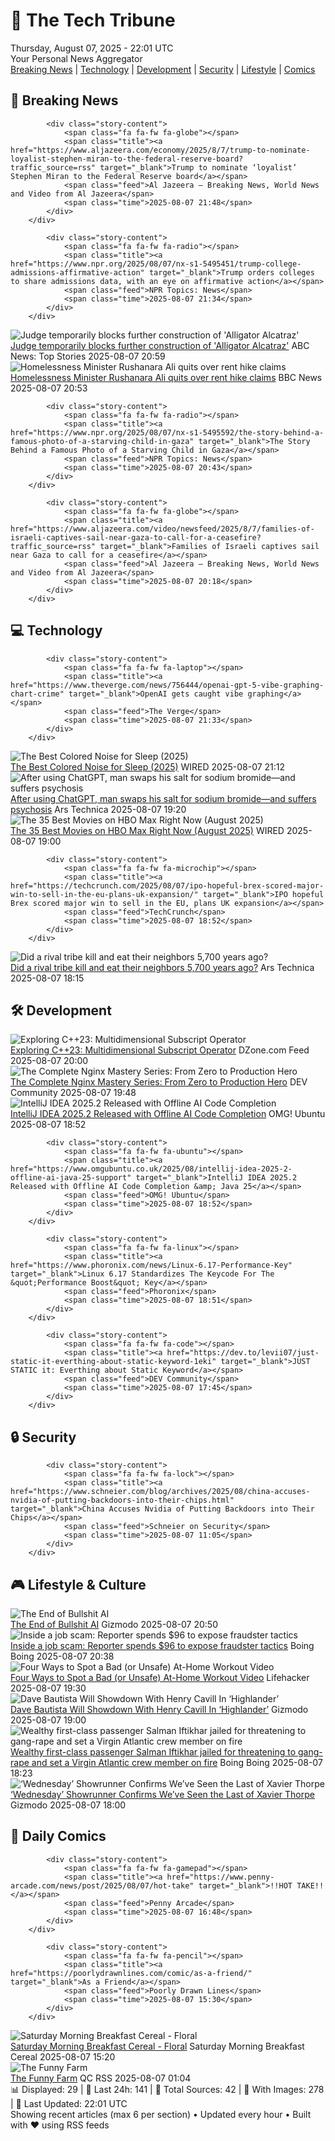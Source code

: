 <!-- Processing 54 RSS feeds at 2025-08-07 22:01:29 UTC -->
<!-- Processing: XKCD -->
<!-- Processing: Saturday Morning Breakfast Cereal -->
<!-- Processing: Penny Arcade -->
<!-- Processing: Dilbert -->
<!-- Processing: Cyanide & Happiness -->
<!-- Processing: Girl Genius -->
<!-- Processing: CNN Breaking News -->
<!-- Processing: Al Jazeera Breaking News -->
<!-- Processing: NPR News -->
<!-- Processing: CBC News -->
<!-- Error processing https://rss.cbc.ca/lineup/topstories.xml: The read operation timed out -->
<!-- Processing: Reuters World News -->
<!-- Processing: Associated Press Breaking -->
<!-- Processing: ABC News Breaking -->
<!-- Processing: NBC News Breaking -->
<!-- Processing: The Verge -->
<!-- Processing: O'Reilly Radar -->
<!-- Processing: WIRED -->
<!-- Processing: Slashdot -->
<!-- Processing: Hacker News -->
<!-- Processing: StackOverflow Blog -->
<!-- Processing: Phoronix Linux News -->
<!-- Processing: OMG! Ubuntu -->
<!-- Processing: Linux.com -->
<!-- Processing: Red Hat Blog -->
<!-- Processing: DZone -->
<!-- Processing: Martin Fowler -->
<!-- Processing: Coding Horror -->
<!-- Processing: Schneier on Security -->
<!-- Generated 5 new posts out of 28 feeds processed -->
<div class="newspaper-header">
    <h1 class="newspaper-title">📰 The Tech Tribune</h1>
    <div class="newspaper-date">Thursday, August 07, 2025 - 22:01 UTC</div>
    <div class="newspaper-subtitle">Your Personal News Aggregator</div>
</div>

<div class="newspaper-nav">
    <a href="#breaking">Breaking News</a> |
    <a href="#tech">Technology</a> |
    <a href="#dev">Development</a> |
    <a href="#security">Security</a> |
    <a href="#lifestyle">Lifestyle</a> |
    <a href="#webcomics">Comics</a>
</div>

<div class="news-section breaking-news" id="breaking">
<h2 class="section-header">🚨 Breaking News</h2>
<div class="stories-container">
<div class="story">
            
            <div class="story-content">
                <span class="fa fa-fw fa-globe"></span>
                <span class="title"><a href="https://www.aljazeera.com/economy/2025/8/7/trump-to-nominate-loyalist-stephen-miran-to-the-federal-reserve-board?traffic_source=rss" target="_blank">Trump to nominate ‘loyalist’ Stephen Miran to the Federal Reserve board</a></span>
                <span class="feed">Al Jazeera – Breaking News, World News and Video from Al Jazeera</span>
                <span class="time">2025-08-07 21:48</span>
            </div>
        </div>
<div class="story">
            
            <div class="story-content">
                <span class="fa fa-fw fa-radio"></span>
                <span class="title"><a href="https://www.npr.org/2025/08/07/nx-s1-5495451/trump-college-admissions-affirmative-action" target="_blank">Trump orders colleges to share admissions data, with an eye on affirmative action</a></span>
                <span class="feed">NPR Topics: News</span>
                <span class="time">2025-08-07 21:34</span>
            </div>
        </div>
<div class="story">
            <img src="https://s.abcnews.com/images/US/alligator-alcatraz-rt-jef-250807_1754594437294_hpMain_4x3t_384.jpg" alt="Judge temporarily blocks further construction of &#x27;Alligator Alcatraz&#x27;" class="story-image" loading="lazy" onerror="this.style.display='none'">
            <div class="story-content">
                <span class="fa fa-fw fa-tv"></span>
                <span class="title"><a href="https://abcnews.go.com/US/judge-temporarily-blocks-construction-alligator-alcatraz-immigrant-detention/story?id=124459998" target="_blank">Judge temporarily blocks further construction of &#x27;Alligator Alcatraz&#x27;</a></span>
                <span class="feed">ABC News: Top Stories</span>
                <span class="time">2025-08-07 20:59</span>
            </div>
        </div>
<div class="story">
            <img src="https://ichef.bbci.co.uk/ace/standard/240/cpsprodpb/6835/live/23eb6180-73c7-11f0-a73a-9fc4cd34ad2c.jpg" alt="Homelessness Minister Rushanara Ali quits over rent hike claims" class="story-image" loading="lazy" onerror="this.style.display='none'">
            <div class="story-content">
                <span class="fa fa-fw fa-flag"></span>
                <span class="title"><a href="https://www.bbc.com/news/articles/clyd3l2x2n8o?at_medium=RSS&at_campaign=rss" target="_blank">Homelessness Minister Rushanara Ali quits over rent hike claims</a></span>
                <span class="feed">BBC News</span>
                <span class="time">2025-08-07 20:53</span>
            </div>
        </div>
<div class="story">
            
            <div class="story-content">
                <span class="fa fa-fw fa-radio"></span>
                <span class="title"><a href="https://www.npr.org/2025/08/07/nx-s1-5495592/the-story-behind-a-famous-photo-of-a-starving-child-in-gaza" target="_blank">The Story Behind a Famous Photo of a Starving Child in Gaza</a></span>
                <span class="feed">NPR Topics: News</span>
                <span class="time">2025-08-07 20:43</span>
            </div>
        </div>
<div class="story">
            
            <div class="story-content">
                <span class="fa fa-fw fa-globe"></span>
                <span class="title"><a href="https://www.aljazeera.com/video/newsfeed/2025/8/7/families-of-israeli-captives-sail-near-gaza-to-call-for-a-ceasefire?traffic_source=rss" target="_blank">Families of Israeli captives sail near Gaza to call for a ceasefire</a></span>
                <span class="feed">Al Jazeera – Breaking News, World News and Video from Al Jazeera</span>
                <span class="time">2025-08-07 20:18</span>
            </div>
        </div>
</div>
</div>
<div class="news-section tech-news" id="tech">
<h2 class="section-header">💻 Technology</h2>
<div class="stories-container">
<div class="story">
            
            <div class="story-content">
                <span class="fa fa-fw fa-laptop"></span>
                <span class="title"><a href="https://www.theverge.com/news/756444/openai-gpt-5-vibe-graphing-chart-crime" target="_blank">OpenAI gets caught vibe graphing</a></span>
                <span class="feed">The Verge</span>
                <span class="time">2025-08-07 21:33</span>
            </div>
        </div>
<div class="story">
            <img src="https://media.wired.com/photos/6894ef71cde90d1b11cdf381/master/pass/The%20Best%20Colored%20Noise%20for%20Sleep.png" alt="The Best Colored Noise for Sleep (2025)" class="story-image" loading="lazy" onerror="this.style.display='none'">
            <div class="story-content">
                <span class="fa fa-fw fa-bolt"></span>
                <span class="title"><a href="https://www.wired.com/story/best-noise-for-sleep/" target="_blank">The Best Colored Noise for Sleep (2025)</a></span>
                <span class="feed">WIRED</span>
                <span class="time">2025-08-07 21:12</span>
            </div>
        </div>
<div class="story">
            <img src="https://cdn.arstechnica.net/wp-content/uploads/2025/08/GettyImages-2201240678-500x500-1754591905.jpg" alt="After using ChatGPT, man swaps his salt for sodium bromide—and suffers psychosis" class="story-image" loading="lazy" onerror="this.style.display='none'">
            <div class="story-content">
                <span class="fa fa-fw fa-cog"></span>
                <span class="title"><a href="https://arstechnica.com/health/2025/08/after-using-chatgpt-man-swaps-his-salt-for-sodium-bromide-and-suffers-psychosis/" target="_blank">After using ChatGPT, man swaps his salt for sodium bromide—and suffers psychosis</a></span>
                <span class="feed">Ars Technica</span>
                <span class="time">2025-08-07 19:20</span>
            </div>
        </div>
<div class="story">
            <img src="https://media.wired.com/photos/6894d7cc3d2a7b99d85f5e7d/master/pass/HBO-Movie-Guide-Culture-rev-1-FD6-07734_High_Res_JPEG.jpg" alt="The 35 Best Movies on HBO Max Right Now (August 2025)" class="story-image" loading="lazy" onerror="this.style.display='none'">
            <div class="story-content">
                <span class="fa fa-fw fa-bolt"></span>
                <span class="title"><a href="https://www.wired.com/story/best-movies-hbo-max-right-now/" target="_blank">The 35 Best Movies on HBO Max Right Now (August 2025)</a></span>
                <span class="feed">WIRED</span>
                <span class="time">2025-08-07 19:00</span>
            </div>
        </div>
<div class="story">
            
            <div class="story-content">
                <span class="fa fa-fw fa-microchip"></span>
                <span class="title"><a href="https://techcrunch.com/2025/08/07/ipo-hopeful-brex-scored-major-win-to-sell-in-the-eu-plans-uk-expansion/" target="_blank">IPO hopeful Brex scored major win to sell in the EU, plans UK expansion</a></span>
                <span class="feed">TechCrunch</span>
                <span class="time">2025-08-07 18:52</span>
            </div>
        </div>
<div class="story">
            <img src="https://cdn.arstechnica.net/wp-content/uploads/2025/08/cannibal7-500x500.jpg" alt="Did a rival tribe kill and eat their neighbors 5,700 years ago?" class="story-image" loading="lazy" onerror="this.style.display='none'">
            <div class="story-content">
                <span class="fa fa-fw fa-cog"></span>
                <span class="title"><a href="https://arstechnica.com/science/2025/08/archaeologists-unearth-fresh-evidence-of-neolithic-cannibalism/" target="_blank">Did a rival tribe kill and eat their neighbors 5,700 years ago?</a></span>
                <span class="feed">Ars Technica</span>
                <span class="time">2025-08-07 18:15</span>
            </div>
        </div>
</div>
</div>
<div class="news-section dev-news" id="dev">
<h2 class="section-header">🛠️ Development</h2>
<div class="stories-container">
<div class="story">
            <img src="https://dz2cdn1.dzone.com/thumbnail?fid=18551777&w=600" alt="Exploring C++23: Multidimensional Subscript Operator" class="story-image" loading="lazy" onerror="this.style.display='none'">
            <div class="story-content">
                <span class="fa fa-fw fa-newspaper"></span>
                <span class="title"><a href="https://dzone.com/articles/c23-multidimensional-subscript-operator" target="_blank">Exploring C++23: Multidimensional Subscript Operator</a></span>
                <span class="feed">DZone.com Feed</span>
                <span class="time">2025-08-07 20:00</span>
            </div>
        </div>
<div class="story">
            <img src="https://media2.dev.to/dynamic/image/width=800%2Cheight=%2Cfit=scale-down%2Cgravity=auto%2Cformat=auto/https%3A%2F%2Fdev-to-uploads.s3.amazonaws.com%2Fuploads%2Farticles%2Fu327rdk5y586nr1a676z.jpg" alt="The Complete Nginx Mastery Series: From Zero to Production Hero" class="story-image" loading="lazy" onerror="this.style.display='none'">
            <div class="story-content">
                <span class="fa fa-fw fa-code"></span>
                <span class="title"><a href="https://dev.to/unkletayo/the-complete-nginx-mastery-series-from-zero-to-production-hero-5cg" target="_blank">The Complete Nginx Mastery Series: From Zero to Production Hero</a></span>
                <span class="feed">DEV Community</span>
                <span class="time">2025-08-07 19:48</span>
            </div>
        </div>
<div class="story">
            <img src="https://i0.wp.com/www.omgubuntu.co.uk/wp-content/uploads/2025/08/intellij.jpg?resize=406%2C232&amp;ssl=1" alt="IntelliJ IDEA 2025.2 Released with Offline AI Code Completion" class="story-image" loading="lazy" onerror="this.style.display='none'">
            <div class="story-content">
                <span class="fa fa-fw fa-ubuntu"></span>
                <span class="title"><a href="https://www.omgubuntu.co.uk/2025/08/intellij-idea-2025-2-offline-ai-java-25-support" target="_blank">IntelliJ IDEA 2025.2 Released with Offline AI Code Completion</a></span>
                <span class="feed">OMG! Ubuntu</span>
                <span class="time">2025-08-07 18:52</span>
            </div>
        </div>
<div class="story">
            
            <div class="story-content">
                <span class="fa fa-fw fa-ubuntu"></span>
                <span class="title"><a href="https://www.omgubuntu.co.uk/2025/08/intellij-idea-2025-2-offline-ai-java-25-support" target="_blank">IntelliJ IDEA 2025.2 Released with Offline AI Code Completion &amp; Java 25</a></span>
                <span class="feed">OMG! Ubuntu</span>
                <span class="time">2025-08-07 18:52</span>
            </div>
        </div>
<div class="story">
            
            <div class="story-content">
                <span class="fa fa-fw fa-linux"></span>
                <span class="title"><a href="https://www.phoronix.com/news/Linux-6.17-Performance-Key" target="_blank">Linux 6.17 Standardizes The Keycode For The &quot;Performance Boost&quot; Key</a></span>
                <span class="feed">Phoronix</span>
                <span class="time">2025-08-07 18:51</span>
            </div>
        </div>
<div class="story">
            
            <div class="story-content">
                <span class="fa fa-fw fa-code"></span>
                <span class="title"><a href="https://dev.to/levii07/just-static-it-everthing-about-static-keyword-1eki" target="_blank">JUST STATIC it: Everthing about Static Keyword</a></span>
                <span class="feed">DEV Community</span>
                <span class="time">2025-08-07 17:45</span>
            </div>
        </div>
</div>
</div>
<div class="news-section security-news" id="security">
<h2 class="section-header">🔒 Security</h2>
<div class="stories-container">
<div class="story">
            
            <div class="story-content">
                <span class="fa fa-fw fa-lock"></span>
                <span class="title"><a href="https://www.schneier.com/blog/archives/2025/08/china-accuses-nvidia-of-putting-backdoors-into-their-chips.html" target="_blank">China Accuses Nvidia of Putting Backdoors into Their Chips</a></span>
                <span class="feed">Schneier on Security</span>
                <span class="time">2025-08-07 11:05</span>
            </div>
        </div>
</div>
</div>
<div class="news-section lifestyle-news" id="lifestyle">
<h2 class="section-header">🎮 Lifestyle & Culture</h2>
<div class="stories-container">
<div class="story">
            <img src="https://gizmodo.com/app/uploads/2025/05/OpenAI-ChatGPT.jpg" alt="The End of Bullshit AI" class="story-image" loading="lazy" onerror="this.style.display='none'">
            <div class="story-content">
                <span class="fa fa-fw fa-computer"></span>
                <span class="title"><a href="https://gizmodo.com/the-end-of-bullshit-ai-2000640302" target="_blank">The End of Bullshit AI</a></span>
                <span class="feed">Gizmodo</span>
                <span class="time">2025-08-07 20:50</span>
            </div>
        </div>
<div class="story">
            <img src="https://i0.wp.com/boingboing.net/wp-content/uploads/2025/08/Scam-text.jpg?fit=1200%2C827&amp;quality=60&amp;ssl=1" alt="Inside a job scam: Reporter spends $96 to expose fraudster tactics" class="story-image" loading="lazy" onerror="this.style.display='none'">
            <div class="story-content">
                <span class="fa fa-fw fa-arrow-right"></span>
                <span class="title"><a href="https://boingboing.net/2025/08/07/inside-a-job-scam-reporter-spends-96-to-expose-fraudster-tactics.html" target="_blank">Inside a job scam: Reporter spends $96 to expose fraudster tactics</a></span>
                <span class="feed">Boing Boing</span>
                <span class="time">2025-08-07 20:38</span>
            </div>
        </div>
<div class="story">
            <img src="https://lifehacker.com/imagery/articles/01K22YG14R023CH6WF85JG9EV4/hero-image.png" alt="Four Ways to Spot a Bad (or Unsafe) At-Home Workout Video" class="story-image" loading="lazy" onerror="this.style.display='none'">
            <div class="story-content">
                <span class="fa fa-fw fa-life-ring"></span>
                <span class="title"><a href="https://lifehacker.com/health/how-to-spot-a-bad-or-unsafe-at-home-workout-video?utm_medium=RSS" target="_blank">Four Ways to Spot a Bad (or Unsafe) At-Home Workout Video</a></span>
                <span class="feed">Lifehacker</span>
                <span class="time">2025-08-07 19:30</span>
            </div>
        </div>
<div class="story">
            <img src="https://gizmodo.com/app/uploads/2025/08/Dave-Bautista-Army-of-Dead.jpg" alt="Dave Bautista Will Showdown With Henry Cavill In ‘Highlander’" class="story-image" loading="lazy" onerror="this.style.display='none'">
            <div class="story-content">
                <span class="fa fa-fw fa-computer"></span>
                <span class="title"><a href="https://gizmodo.com/highlander-reboot-dave-bautista-kurgen-2000640233" target="_blank">Dave Bautista Will Showdown With Henry Cavill In ‘Highlander’</a></span>
                <span class="feed">Gizmodo</span>
                <span class="time">2025-08-07 19:00</span>
            </div>
        </div>
<div class="story">
            <img src="https://i0.wp.com/boingboing.net/wp-content/uploads/2024/05/Virgin.jpeg?fit=1500%2C996&amp;quality=60&amp;ssl=1" alt="Wealthy first-class passenger Salman Iftikhar jailed for threatening to gang-rape and set a Virgin Atlantic crew member on fire" class="story-image" loading="lazy" onerror="this.style.display='none'">
            <div class="story-content">
                <span class="fa fa-fw fa-arrow-right"></span>
                <span class="title"><a href="https://boingboing.net/2025/08/07/wealthy-first-class-passenger-salman-iftikhar-jailed-for-threatening-to-gang-rape-and-set-a-virgin-atlantic-crew-member-on-fire.html" target="_blank">Wealthy first-class passenger Salman Iftikhar jailed for threatening to gang-rape and set a Virgin Atlantic crew member on fire</a></span>
                <span class="feed">Boing Boing</span>
                <span class="time">2025-08-07 18:23</span>
            </div>
        </div>
<div class="story">
            <img src="https://gizmodo.com/app/uploads/2025/08/Wednesday-Netflix-cell-phone.jpg" alt="‘Wednesday’ Showrunner Confirms We’ve Seen the Last of Xavier Thorpe" class="story-image" loading="lazy" onerror="this.style.display='none'">
            <div class="story-content">
                <span class="fa fa-fw fa-computer"></span>
                <span class="title"><a href="https://gizmodo.com/wednesday-season-2-xavier-exit-percy-hynes-white-netflix-2000640133" target="_blank">‘Wednesday’ Showrunner Confirms We’ve Seen the Last of Xavier Thorpe</a></span>
                <span class="feed">Gizmodo</span>
                <span class="time">2025-08-07 18:00</span>
            </div>
        </div>
</div>
</div>
<div class="news-section webcomics-section" id="webcomics">
<h2 class="section-header">🎨 Daily Comics</h2>
<div class="stories-container">
<div class="story">
            
            <div class="story-content">
                <span class="fa fa-fw fa-gamepad"></span>
                <span class="title"><a href="https://www.penny-arcade.com/news/post/2025/08/07/hot-take" target="_blank">!!HOT TAKE!!</a></span>
                <span class="feed">Penny Arcade</span>
                <span class="time">2025-08-07 16:48</span>
            </div>
        </div>
<div class="story">
            
            <div class="story-content">
                <span class="fa fa-fw fa-pencil"></span>
                <span class="title"><a href="https://poorlydrawnlines.com/comic/as-a-friend/" target="_blank">As a Friend</a></span>
                <span class="feed">Poorly Drawn Lines</span>
                <span class="time">2025-08-07 15:30</span>
            </div>
        </div>
<div class="story">
            <img src="https://www.smbc-comics.com/comics/1754539869-20250807.png" alt="Saturday Morning Breakfast Cereal - Floral" class="story-image" loading="lazy" onerror="this.style.display='none'">
            <div class="story-content">
                <span class="fa fa-fw fa-smile"></span>
                <span class="title"><a href="https://www.smbc-comics.com/comic/floral" target="_blank">Saturday Morning Breakfast Cereal - Floral</a></span>
                <span class="feed">Saturday Morning Breakfast Cereal</span>
                <span class="time">2025-08-07 15:20</span>
            </div>
        </div>
<div class="story">
            <img src="http://www.questionablecontent.net/comics/5630.png" alt="The Funny Farm" class="story-image" loading="lazy" onerror="this.style.display='none'">
            <div class="story-content">
                <span class="fa fa-fw fa-music"></span>
                <span class="title"><a href="http://questionablecontent.net/view.php?comic=5630" target="_blank">The Funny Farm</a></span>
                <span class="feed">QC RSS</span>
                <span class="time">2025-08-07 01:04</span>
            </div>
        </div>
</div>
</div>

<div class="newspaper-footer">
    <div class="stats">
        📊 Displayed: 29 | 📅 Last 24h: 141 | 📡 Total Sources: 42 | 📸 With Images: 278 |
        🔄 Last Updated: 22:01 UTC
    </div>
    <div class="footer-note">
        Showing recent articles (max 6 per section) • Updated every hour • Built with ❤️ using RSS feeds
    </div>
</div>
